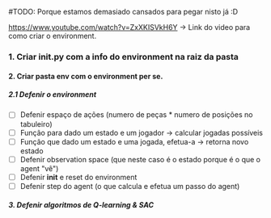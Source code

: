 #TODO: Porque estamos demasiado cansados para pegar nisto já :D

https://www.youtube.com/watch?v=ZxXKISVkH6Y -> Link do video para como criar o environment.

### 1. Criar __init__.py com a info do environment na raiz da pasta

#### 2. Criar pasta env com o environment per se.

##### 2.1 Defenir o environment

- [ ] Defenir espaço de ações (numero de peças * numero de posições no tabuleiro)
- [ ] Função para dado um estado e um jogador -> calcular jogadas possíveis
- [ ] Função que dado um estado e uma jogada, efetua-a -> retorna novo estado
- [ ] Defenir observation space (que neste caso é o estado porque é o que o agent "vê")
- [ ] Defenir __init__ e reset do environment
- [ ] Defenir step do agent (o que calcula e efetua um passo do agent)

##### 3. Defenir algoritmos de Q-learning & SAC
